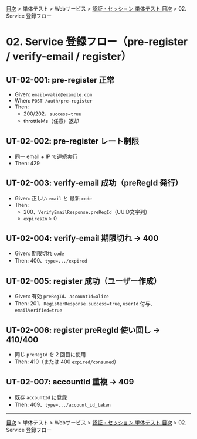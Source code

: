 [目次](../../../目次.md) > 単体テスト > Webサービス > [認証・セッション 単体テスト 目次](目次.md) > 02. Service 登録フロー
# 02. Service 登録フロー（pre-register / verify-email / register）

## UT-02-001: pre-register 正常
- Given: `email=valid@example.com`
- When: `POST /auth/pre-register`
- Then:
  - 200/202、`success=true`
  - throttleMs（任意）返却

## UT-02-002: pre-register レート制限
- 同一 email + IP で連続実行
- Then: 429

## UT-02-003: verify-email 成功（preRegId 発行）
- Given: 正しい `email` と 最新 `code`
- Then:
  - 200、`VerifyEmailResponse.preRegId`（UUID文字列）
  - `expiresIn` > 0

## UT-02-004: verify-email 期限切れ -> 400
- Given: 期限切れ `code`
- Then: 400、`type=.../expired`

## UT-02-005: register 成功（ユーザー作成）
- Given: 有効 `preRegId`、`accountId=alice`
- Then: 201、`RegisterResponse.success=true`, `userId` 付与、`emailVerified=true`

## UT-02-006: register preRegId 使い回し -> 410/400
- 同じ `preRegId` を 2 回目に使用
- Then: 410（または 400 `expired/consumed`）

## UT-02-007: accountId 重複 -> 409
- 既存 `accountId` に登録
- Then: 409、`type=.../account_id_taken`

---
[目次](../../../目次.md) > 単体テスト > Webサービス > [認証・セッション 単体テスト 目次](目次.md) > 02. Service 登録フロー
